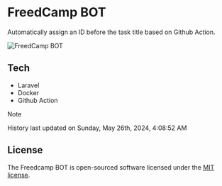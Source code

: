 # FreedCamp BOT

Automatically assign an ID before the task title based on Github Action.

![FreedCamp BOT](https://repository-images.githubusercontent.com/737932867/7d34798b-2680-471c-b089-a78a718d3d6a)

## Tech

- Laravel
- Docker
- Github Action

> [!NOTE]  
> History last updated on Sunday, May 26th, 2024, 4:08:52 AM

## License

The Freedcamp BOT is open-sourced software licensed under the [MIT license](https://opensource.org/licenses/MIT).
